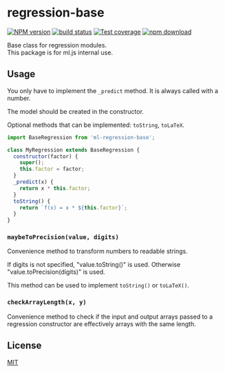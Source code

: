 # regression-base

[![NPM version][npm-image]][npm-url]
[![build status][ci-image]][ci-url]
[![Test coverage][codecov-image]][codecov-url]
[![npm download][download-image]][download-url]

Base class for regression modules.  
This package is for ml.js internal use.

## Usage

You only have to implement the `_predict` method. It is always called with a number.

The model should be created in the constructor.

Optional methods that can be implemented: `toString`, `toLaTeX`.

```js
import BaseRegression from 'ml-regression-base';

class MyRegression extends BaseRegression {
  constructor(factor) {
    super();
    this.factor = factor;
  }
  _predict(x) {
    return x * this.factor;
  }
  toString() {
    return `f(x) = x * ${this.factor}`;
  }
}
```

### `maybeToPrecision(value, digits)`

Convenience method to transform numbers to readable strings.

If digits is not specified, "value.toString()" is used. Otherwise "value.toPrecision(digits)" is used.

This method can be used to implement `toString()` or `toLaTeX()`.

### `checkArrayLength(x, y)`

Convenience method to check if the input and output arrays passed to a regression
constructor are effectively arrays with the same length.

## License

[MIT](./LICENSE)

[npm-image]: https://img.shields.io/npm/v/ml-regression-base.svg
[npm-url]: https://npmjs.org/package/ml-regression-base
[codecov-image]: https://img.shields.io/codecov/c/github/mljs/regression-base.svg
[codecov-url]: https://codecov.io/gh/mljs/regression-base
[ci-image]: https://github.com/mljs/regression-base/workflows/Node.js%20CI/badge.svg?branch=main
[ci-url]: https://github.com/mljs/regression-base/actions?query=workflow%3A%22Node.js+CI%22
[download-image]: https://img.shields.io/npm/dm/ml-regression-base.svg
[download-url]: https://npmjs.org/package/ml-regression-base
